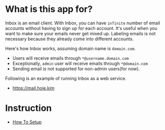 # What is this app for?

Inbox is an email client. With Inbox, you can have `infinite` number of email accounts without having to sign up for each account. It's useful when you want to make sure your emails never get mixed up. Labeling emails is not necessary because they already come into different accounts.

Here's how Inbox works, assuming domain name is `domain.com`.

* Users will receive emails through `*@username.domain.com`
* Exceptionally, `admin` user will receive emails through `*@domain.com`
* Sending email is not supported for non-admin users(for now).

Following is an example of running Inbox as a web service.
* https://mail.hoie.kim

# Instruction

- [How To Setup](docs/how_to_setup.md)
